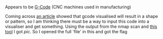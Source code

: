 Appears to be [G-Code](https://linuxcnc.org/docs/html/gcode/g-code.html) (CNC machines used in manufacturing)

Coming across [an article](https://howtomechatronics.com/tutorials/g-code-explained-list-of-most-important-g-code-commands/) showed that gcode visualised will result in a shape or pattern, so I am thinking there must be a way to input this code into a visualiser and get something.
Using the output from the nmap scan and [this tool](https://ncviewer.com/) I got _pic_. So I opened the full 'file' in this and got the flag